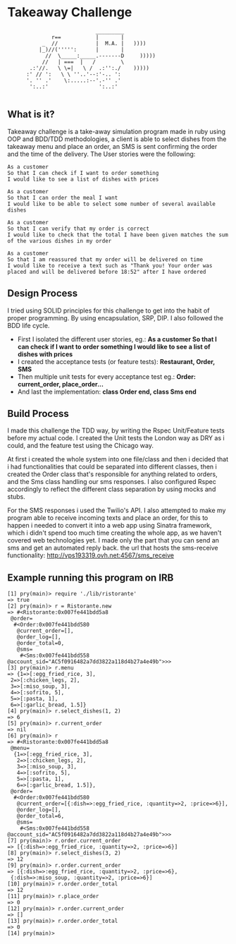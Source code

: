 Takeaway Challenge
==================
```
                            _________
              r==           |       |
           _  //            |  M.A. |   ))))
          |_)//(''''':      |       |
            //  \_____:_____.-------D     )))))
           //   | ===  |   /        \
       .:'//.   \ \=|   \ /  .:'':./    )))))
      :' // ':   \ \ ''..'--:'-.. ':
      '. '' .'    \:.....:--'.-'' .'
       ':..:'                ':..:'
 
 ```

What is it?
---------

Takeaway challenge is a take-away simulation program made in ruby using OOP and
BDD/TDD methodologies, a client is able to select dishes from the takeaway
menu and place an order,
an SMS is sent confirming the order and the time of the delivery.
The User stories were the following:

```
As a customer
So that I can check if I want to order something
I would like to see a list of dishes with prices

As a customer
So that I can order the meal I want
I would like to be able to select some number of several available dishes

As a customer
So that I can verify that my order is correct
I would like to check that the total I have been given matches the sum of the various dishes in my order

As a customer
So that I am reassured that my order will be delivered on time
I would like to receive a text such as "Thank you! Your order was placed and will be delivered before 18:52" after I have ordered
```


Design Process
-------
I tried using SOLID principles for this challenge to get into the habit
of proper programming. By using encapsulation, SRP, DIP.
I also followed the BDD life cycle.
* First I isolated the different user stories, eg.:
  **As a customer
  So that I can check if I want to order something
  I would like to see a list of dishes with prices**
* I created the acceptance tests (or feature tests):
  **Restaurant, Order, SMS**
* Then multiple unit tests for every acceptance test eg.:
  **Order: current_order, place_order...**
* And last the implementation:
  **class Order end, class Sms end**


Build Process
-----

I made this challenge the TDD way, by writing the Rspec Unit/Feature tests
before my actual code. I created the Unit tests the London way as DRY
as i could, and the feature test using the Chicago way.

At first i created the whole system into one file/class and then i decided that
i had functionalities that could be separated into different classes, then i
created the Order class that's responsible for anything related to orders, and
the Sms class handling our sms responses. I also configured Rspec accordingly
to reflect the different class separation by using mocks and stubs.

For the SMS responses i used the Twilio's API. I also attempted to make my
program able to receive incoming texts and place an order, for this to happen i
needed to convert it into a web app using Sinatra framework,
which i didn't spend too much time creating the whole app,
as we haven't covered web technologies yet.
I made only the part that you can send an sms and get an automated reply back.
the url that hosts the sms-receive functionality:
http://vps193319.ovh.net:4567/sms_receive


Example running this program on IRB
-----

```
[1] pry(main)> require './lib/ristorante'
=> true
[2] pry(main)> r = Ristorante.new
=> #<Ristorante:0x007fe441bdd5a8
 @order=
  #<Order:0x007fe441bdd580
   @current_order=[],
   @order_log=[],
   @order_total=0,
   @sms=
    #<Sms:0x007fe441bdd558 @account_sid="AC5f0916482a7dd3822a118d4b27a4e49b">>>
[3] pry(main)> r.menu
=> {1=>[:egg_fried_rice, 3],
 2=>[:chicken_legs, 2],
 3=>[:miso_soup, 3],
 4=>[:sofrito, 5],
 5=>[:pasta, 1],
 6=>[:garlic_bread, 1.5]}
[4] pry(main)> r.select_dishes(1, 2)
=> 6
[5] pry(main)> r.current_order
=> nil
[6] pry(main)> r
=> #<Ristorante:0x007fe441bdd5a8
 @menu=
  {1=>[:egg_fried_rice, 3],
   2=>[:chicken_legs, 2],
   3=>[:miso_soup, 3],
   4=>[:sofrito, 5],
   5=>[:pasta, 1],
   6=>[:garlic_bread, 1.5]},
 @order=
  #<Order:0x007fe441bdd580
   @current_order=[{:dish=>:egg_fried_rice, :quantity=>2, :price=>6}],
   @order_log=[],
   @order_total=6,
   @sms=
    #<Sms:0x007fe441bdd558 @account_sid="AC5f0916482a7dd3822a118d4b27a4e49b">>>
[7] pry(main)> r.order.current_order
=> [{:dish=>:egg_fried_rice, :quantity=>2, :price=>6}]
[8] pry(main)> r.select_dishes(3, 2)
=> 12
[9] pry(main)> r.order.current_order
=> [{:dish=>:egg_fried_rice, :quantity=>2, :price=>6},
 {:dish=>:miso_soup, :quantity=>2, :price=>6}]
[10] pry(main)> r.order.order_total
=> 12
[11] pry(main)> r.place_order
=> 0
[12] pry(main)> r.order.current_order
=> []
[13] pry(main)> r.order.order_total
=> 0
[14] pry(main)>
```
